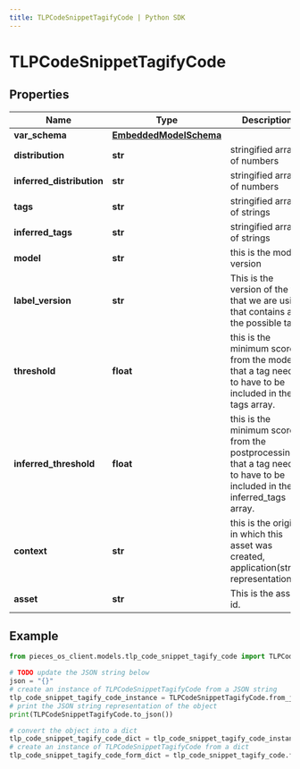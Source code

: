 ```yaml
---
title: TLPCodeSnippetTagifyCode | Python SDK
---
```


# TLPCodeSnippetTagifyCode



## Properties

Name | Type | Description | Notes
------------ | ------------- | ------------- | -------------
**var_schema** | [**EmbeddedModelSchema**](EmbeddedModelSchema) |  | [optional] 
**distribution** | **str** | stringified array of numbers | 
**inferred_distribution** | **str** | stringified array of numbers | 
**tags** | **str** | stringified array of strings | 
**inferred_tags** | **str** | stringified array of strings | 
**model** | **str** | this is the model version  | 
**label_version** | **str** | This is the version of the file that we are using that contains all the possible tags | 
**threshold** | **float** | this is the minimum score from the model that a tag needs to have to be included in the tags array. | 
**inferred_threshold** | **float** | this is the minimum score from the postprocessing that a tag needs to have to be included in the inferred_tags array. | 
**context** | **str** | this is the origin in which this asset was created, application(string representation) | 
**asset** | **str** | This is the asset id. | 

## Example

```python
from pieces_os_client.models.tlp_code_snippet_tagify_code import TLPCodeSnippetTagifyCode

# TODO update the JSON string below
json = "{}"
# create an instance of TLPCodeSnippetTagifyCode from a JSON string
tlp_code_snippet_tagify_code_instance = TLPCodeSnippetTagifyCode.from_json(json)
# print the JSON string representation of the object
print(TLPCodeSnippetTagifyCode.to_json())

# convert the object into a dict
tlp_code_snippet_tagify_code_dict = tlp_code_snippet_tagify_code_instance.to_dict()
# create an instance of TLPCodeSnippetTagifyCode from a dict
tlp_code_snippet_tagify_code_form_dict = tlp_code_snippet_tagify_code.from_dict(tlp_code_snippet_tagify_code_dict)
```


